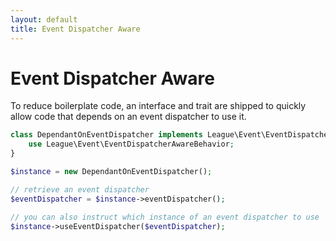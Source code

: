 ```yaml
---
layout: default
title: Event Dispatcher Aware
---
```


# Event Dispatcher Aware

To reduce boilerplate code, an interface and trait are shipped to
quickly allow code that depends on an event dispatcher to use it.

```php
class DependantOnEventDispatcher implements League\Event\EventDispatcherAware{
    use League\Event\EventDispatcherAwareBehavior;
}

$instance = new DependantOnEventDispatcher();

// retrieve an event dispatcher
$eventDispatcher = $instance->eventDispatcher();

// you can also instruct which instance of an event dispatcher to use
$instance->useEventDispatcher($eventDispatcher);
```
